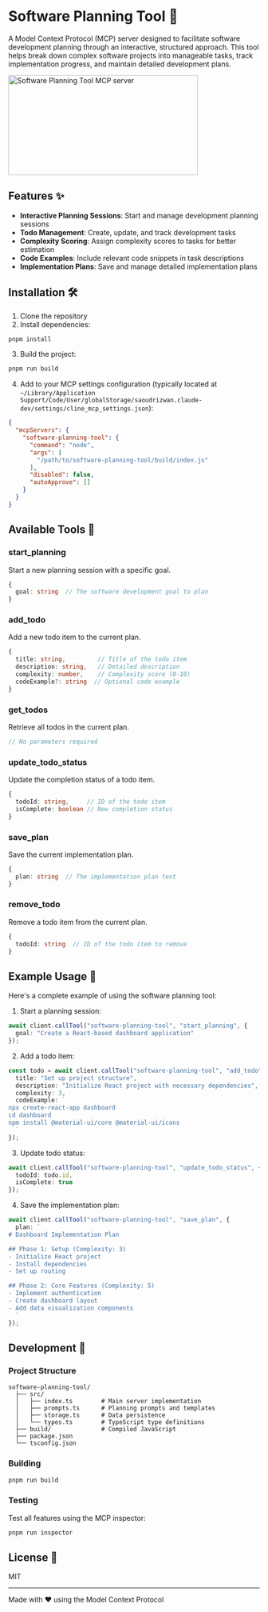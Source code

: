 # Software Planning Tool 🚀

A Model Context Protocol (MCP) server designed to facilitate software development planning through an interactive, structured approach. This tool helps break down complex software projects into manageable tasks, track implementation progress, and maintain detailed development plans.

<a href="https://glama.ai/mcp/servers/a35c7qc7ie">
  <img width="380" height="200" src="https://glama.ai/mcp/servers/a35c7qc7ie/badge" alt="Software Planning Tool MCP server" />
</a>

## Features ✨

- **Interactive Planning Sessions**: Start and manage development planning sessions
- **Todo Management**: Create, update, and track development tasks
- **Complexity Scoring**: Assign complexity scores to tasks for better estimation
- **Code Examples**: Include relevant code snippets in task descriptions
- **Implementation Plans**: Save and manage detailed implementation plans

## Installation 🛠️

1. Clone the repository
2. Install dependencies:
```bash
pnpm install
```
3. Build the project:
```bash
pnpm run build
```
4. Add to your MCP settings configuration (typically located at `~/Library/Application Support/Code/User/globalStorage/saoudrizwan.claude-dev/settings/cline_mcp_settings.json`):
```json
{
  "mcpServers": {
    "software-planning-tool": {
      "command": "node",
      "args": [
        "/path/to/software-planning-tool/build/index.js"
      ],
      "disabled": false,
      "autoApprove": []
    }
  }
}
```

## Available Tools 🔧

### start_planning
Start a new planning session with a specific goal.
```typescript
{
  goal: string  // The software development goal to plan
}
```

### add_todo
Add a new todo item to the current plan.
```typescript
{
  title: string,         // Title of the todo item
  description: string,   // Detailed description
  complexity: number,    // Complexity score (0-10)
  codeExample?: string  // Optional code example
}
```

### get_todos
Retrieve all todos in the current plan.
```typescript
// No parameters required
```

### update_todo_status
Update the completion status of a todo item.
```typescript
{
  todoId: string,     // ID of the todo item
  isComplete: boolean // New completion status
}
```

### save_plan
Save the current implementation plan.
```typescript
{
  plan: string  // The implementation plan text
}
```

### remove_todo
Remove a todo item from the current plan.
```typescript
{
  todoId: string  // ID of the todo item to remove
}
```

## Example Usage 📝

Here's a complete example of using the software planning tool:

1. Start a planning session:
```typescript
await client.callTool("software-planning-tool", "start_planning", {
  goal: "Create a React-based dashboard application"
});
```

2. Add a todo item:
```typescript
const todo = await client.callTool("software-planning-tool", "add_todo", {
  title: "Set up project structure",
  description: "Initialize React project with necessary dependencies",
  complexity: 3,
  codeExample: `
npx create-react-app dashboard
cd dashboard
npm install @material-ui/core @material-ui/icons
  `
});
```

3. Update todo status:
```typescript
await client.callTool("software-planning-tool", "update_todo_status", {
  todoId: todo.id,
  isComplete: true
});
```

4. Save the implementation plan:
```typescript
await client.callTool("software-planning-tool", "save_plan", {
  plan: `
# Dashboard Implementation Plan

## Phase 1: Setup (Complexity: 3)
- Initialize React project
- Install dependencies
- Set up routing

## Phase 2: Core Features (Complexity: 5)
- Implement authentication
- Create dashboard layout
- Add data visualization components
  `
});
```

## Development 🔨

### Project Structure
```
software-planning-tool/
  ├── src/
  │   ├── index.ts        # Main server implementation
  │   ├── prompts.ts      # Planning prompts and templates
  │   ├── storage.ts      # Data persistence
  │   └── types.ts        # TypeScript type definitions
  ├── build/              # Compiled JavaScript
  ├── package.json
  └── tsconfig.json
```

### Building
```bash
pnpm run build
```

### Testing
Test all features using the MCP inspector:
```bash
pnpm run inspector
```

## License 📄

MIT

---

Made with ❤️ using the Model Context Protocol